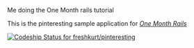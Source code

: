 Me doing the One Month rails tutorial

This is the pinteresting sample application for
[*One Month Rails*](http://onemonthrails.com)

[ ![Codeship Status for freshkurt/pinteresting](https://codeship.com/projects/35aedf70-d734-0133-f848-2e21bf7e5bfe/status?branch=master)](https://codeship.com/projects/142859)
